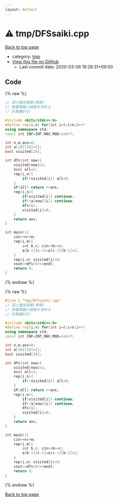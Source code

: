 ```yaml
---
layout: default
---
```


<!-- mathjax config similar to math.stackexchange -->
<script type="text/javascript" async
  src="https://cdnjs.cloudflare.com/ajax/libs/mathjax/2.7.5/MathJax.js?config=TeX-MML-AM_CHTML">
</script>
<script type="text/x-mathjax-config">
  MathJax.Hub.Config({
    TeX: { equationNumbers: { autoNumber: "AMS" }},
    tex2jax: {
      inlineMath: [ ['$','$'] ],
      processEscapes: true
    },
    "HTML-CSS": { matchFontHeight: false },
    displayAlign: "left",
    displayIndent: "2em"
  });
</script>

<script type="text/javascript" src="https://cdnjs.cloudflare.com/ajax/libs/jquery/3.4.1/jquery.min.js"></script>
<script src="https://cdn.jsdelivr.net/npm/jquery-balloon-js@1.1.2/jquery.balloon.min.js" integrity="sha256-ZEYs9VrgAeNuPvs15E39OsyOJaIkXEEt10fzxJ20+2I=" crossorigin="anonymous"></script>
<script type="text/javascript" src="../../assets/js/copy-button.js"></script>
<link rel="stylesheet" href="../../assets/css/copy-button.css" />


# :warning: tmp/DFSsaiki.cpp

<a href="../../index.html">Back to top page</a>

* category: <a href="../../index.html#fa816edb83e95bf0c8da580bdfd491ef">tmp</a>
* <a href="{{ site.github.repository_url }}/blob/master/tmp/DFSsaiki.cpp">View this file on GitHub</a>
    - Last commit date: 2020-03-09 19:28:31+09:00




## Code

<a id="unbundled"></a>
{% raw %}
```cpp
// 深さ優先探索(再帰)
// 辞書順最小経路を求める
// 計算量O(E)

#include <bits/stdc++.h>
#define rep(i,n) for(int i=0;i<n;i++)
using namespace std;
const int INF=INT_MAX,MOD=1e9+7;

int n,m,ans=0;
int a[10][10]={};
bool visited[10];

int dfs(int now){
	visited[now]=1;
	bool all=1;
	rep(i,n){
		if(!visited[i]) all=0;
	}
	if(all) return ++ans;
	rep(i,n){
		if(visited[i]) continue;
		if(!a[now][i]) continue;
		dfs(i);
		visited[i]=0;
	}
	return ans;
}

int main(){
	cin>>n>>m;
	rep(i,m){
		int b,c; cin>>b>>c;
		a[b-1][c-1]=a[c-1][b-1]=1;
	}
	rep(i,n) visited[i]=0;
	cout<<dfs(0)<<endl;
	return 0;
}

```
{% endraw %}

<a id="bundled"></a>
{% raw %}
```cpp
#line 1 "tmp/DFSsaiki.cpp"
// 深さ優先探索(再帰)
// 辞書順最小経路を求める
// 計算量O(E)

#include <bits/stdc++.h>
#define rep(i,n) for(int i=0;i<n;i++)
using namespace std;
const int INF=INT_MAX,MOD=1e9+7;

int n,m,ans=0;
int a[10][10]={};
bool visited[10];

int dfs(int now){
	visited[now]=1;
	bool all=1;
	rep(i,n){
		if(!visited[i]) all=0;
	}
	if(all) return ++ans;
	rep(i,n){
		if(visited[i]) continue;
		if(!a[now][i]) continue;
		dfs(i);
		visited[i]=0;
	}
	return ans;
}

int main(){
	cin>>n>>m;
	rep(i,m){
		int b,c; cin>>b>>c;
		a[b-1][c-1]=a[c-1][b-1]=1;
	}
	rep(i,n) visited[i]=0;
	cout<<dfs(0)<<endl;
	return 0;
}

```
{% endraw %}

<a href="../../index.html">Back to top page</a>

